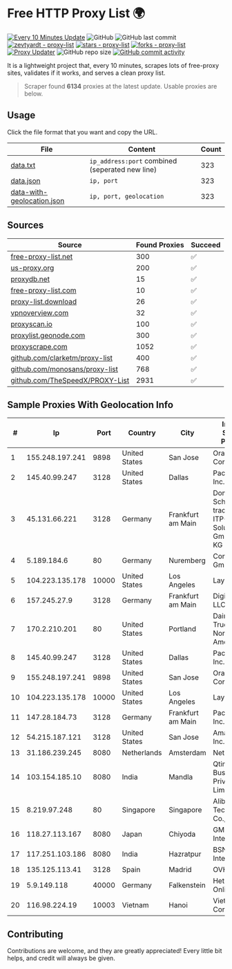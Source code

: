 
# Free HTTP Proxy List 🌍

[![Every 10 Minutes Update](https://github.com/mertguvencli/http-proxy-list/actions/workflows/main.yml/badge.svg?branch=main)](https://github.com/mertguvencli/http-proxy-list/actions/workflows/main.yml)
![GitHub](https://img.shields.io/github/license/mertguvencli/http-proxy-list)
![GitHub last commit](https://img.shields.io/github/last-commit/mertguvencli/http-proxy-list)
[![zevtyardt - proxy-list](https://img.shields.io/static/v1?label=zevtyardt&message=proxy-list&color=blue&logo=github)](https://github.com/zevtyardt/proxy-list "Go to GitHub repo")
[![stars - proxy-list](https://img.shields.io/github/stars/zevtyardt/proxy-list?style=social)](https://github.com/zevtyardt/proxy-list)
[![forks - proxy-list](https://img.shields.io/github/forks/zevtyardt/proxy-list?style=social)](https://github.com/zevtyardt/proxy-list)
[![Proxy Updater](https://github.com/zevtyardt/proxy-list/workflows/Proxy%20Updater/badge.svg)](https://github.com/zevtyardt/proxy-list/actions?query=workflow:"Proxy+Updater")
![GitHub repo size](https://img.shields.io/github/repo-size/zevtyardt/proxy-list)
[![GitHub commit activity](https://img.shields.io/github/commit-activity/m/zevtyardt/proxy-list?logo=commits)](https://github.com/zevtyardt/proxy-list/commits/main)

It is a lightweight project that, every 10 minutes, scrapes lots of free-proxy sites, validates if it works, and serves a clean proxy list.

> Scraper found **6134** proxies at the latest update. Usable proxies are below.

## Usage

Click the file format that you want and copy the URL.

|File|Content|Count|
|----|-------|-----|
|[data.txt](https://raw.githubusercontent.com/mertguvencli/http-proxy-list/main/proxy-list/data.txt)|`ip_address:port` combined (seperated new line)|323|
|[data.json](https://raw.githubusercontent.com/mertguvencli/http-proxy-list/main/proxy-list/data.json)|`ip, port`|323|
|[data-with-geolocation.json](https://raw.githubusercontent.com/mertguvencli/http-proxy-list/main/proxy-list/data-with-geolocation.json)|`ip, port, geolocation`|323|

## Sources

|Source|Found Proxies|Succeed|
|------|-------------|-------|
|[free-proxy-list.net](https://free-proxy-list.net)|300|✅|
|[us-proxy.org](https://www.us-proxy.org)|200|✅|
|[proxydb.net](http://proxydb.net)|15|✅|
|[free-proxy-list.com](https://free-proxy-list.com/?page=&port=&type%5B%5D=http&type%5B%5D=https&up_time=0&search=Search)|10|✅|
|[proxy-list.download](https://www.proxy-list.download/HTTP)|26|✅|
|[vpnoverview.com](https://vpnoverview.com/privacy/anonymous-browsing/free-proxy-servers)|32|✅|
|[proxyscan.io](https://www.proxyscan.io)|100|✅|
|[proxylist.geonode.com](https://proxylist.geonode.com/api/proxy-list?limit=300&page=1&sort_by=lastChecked&sort_type=desc&protocols=http,https)|300|✅|
|[proxyscrape.com](https://api.proxyscrape.com/v2/?request=displayproxies&protocol=http&timeout=10000&country=all&ssl=all&anonymity=all)|1052|✅|
|[github.com/clarketm/proxy-list](https://raw.githubusercontent.com/clarketm/proxy-list/master/proxy-list-raw.txt)|400|✅|
|[github.com/monosans/proxy-list](https://raw.githubusercontent.com/monosans/proxy-list/main/proxies/http.txt)|768|✅|
|[github.com/TheSpeedX/PROXY-List](https://raw.githubusercontent.com/TheSpeedX/PROXY-List/master/http.txt)|2931|✅|


## Sample Proxies With Geolocation Info

|#|Ip|Port|Country|City|Internet Service Provider|
|-|--|----|-------|----|-------------------------|
|1|155.248.197.241|9898|United States|San Jose|Oracle Corporation|
|2|145.40.99.247|3128|United States|Dallas|Packet Host, Inc.|
|3|45.131.66.221|3128|Germany|Frankfurt am Main|Dominic Scholz trading as ITP-Solutions GmbH & Co. KG|
|4|5.189.184.6|80|Germany|Nuremberg|Contabo GmbH|
|5|104.223.135.178|10000|United States|Los Angeles|LayerHost|
|6|157.245.27.9|3128|Germany|Frankfurt am Main|DigitalOcean, LLC|
|7|170.2.210.201|80|United States|Portland|Daimler Trucks of North America LLC|
|8|145.40.99.247|3128|United States|Dallas|Packet Host, Inc.|
|9|155.248.197.241|9898|United States|San Jose|Oracle Corporation|
|10|104.223.135.178|10000|United States|Los Angeles|LayerHost|
|11|147.28.184.73|3128|Germany|Frankfurt am Main|Packet Host, Inc.|
|12|54.215.187.121|3128|United States|San Jose|Amazon.com, Inc.|
|13|31.186.239.245|8080|Netherlands|Amsterdam|NetSkope Inc|
|14|103.154.185.10|8080|India|Mandla|Qtime Businesses Private Limited|
|15|8.219.97.248|80|Singapore|Singapore|Alibaba (US) Technology Co., Ltd.|
|16|118.27.113.167|8080|Japan|Chiyoda|GMO Internet, Inc.|
|17|117.251.103.186|8080|India|Hazratpur|BSNL Internet|
|18|135.125.113.41|3128|Spain|Madrid|OVH SAS|
|19|5.9.149.118|40000|Germany|Falkenstein|Hetzner Online GmbH|
|20|116.98.224.19|10003|Vietnam|Hanoi|Viettel Corporation|



## Contributing

Contributions are welcome, and they are greatly appreciated! Every
little bit helps, and credit will always be given.

